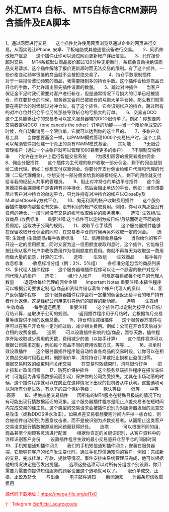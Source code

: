 # 外汇MT4 白标、 MT5白标含CRM源码含插件及EA脚本

<br>1、通过网页进行交易　　这个插件允许使用网页浏览器通过企业的网页进行交易。从而实现让iPhone, 安卓、平板电脑或其他通信设备进行交易。　　2、网页修改帐户信息　　这个插件让你可以通过网页更新帐户详细信息。　　3、允许报价超时交易　　MT4系统默认商品报价超过120分钟无更新时，系统会自动拒绝该商品交易请求。这个插件解除了报价更新超时而无法交易的限制。有了这个插件，一些价格变动频率很低的商品就不会被拒绝交易了。　　4、持仓手数限制插件　　对于一些报价波动频繁的商品，我需要限制多的持仓手数。这个插件会检测商品已开仓的手数，不允许超出原先插件设置的数量。　　5、跳过对冲插件　　当客户保证金不足时我们需要对客户进行斩仓，但是通常情况下亏损大的订单已经被锁仓，而在要斩仓的时侯，服务器又会将已被锁仓的亏损大单平仓掉。那么我们就需要在需斩仓的时候跳过对冲仓位。有了这个插件，它会识别帐户的持仓，跳过所有的对冲仓位并只会平仓另外那些导致斩仓的亏损大的订单。　　6、交易者OCO　　这个工具能够让你的交易者可以定义服务器端的OCO限价单了。例如：你想要向交易者提供OCO（one cancels the other）订单的功能——当一个限价单成交的时候，会自动取消另一个限价单，它就可以达到你的这个目的。　　7、多帐户交易工具　　当你想要基金一样，以PAMM模式管理1000个交易帐户时。这个工具可以帮助软件包创建一个真正的具有PAMM模式基金，　　其功能：　　?无限受管理帐户（通过一个主账户就可以管理1000甚至更多的帐户）　　?不限制交易频率　　?允许在主账户上运行智能交易系统　　?为吸引顾客的投资者提供佣金　　8、佣金分配插件　　这个插件为主代理的帐户收取一部分佣金，剩下的佣金就划给二级代理。例如：你想支付双重佣金。你要分开支付佣金给帐户代理和代理的代理（二级代理佣金）。你想支付一部分佣金给我的直接经纪人，剩下的佣金就支付给与我的经纪人共事的管理员。　　9、阻止对冲持仓的单边平仓插件　　这个服务器插件会探测帐户是否持有对冲持仓，然后会阻止单边的平仓，例如：当你想要阻止客户对冲持仓的单边平仓，只允许持有对冲持仓的帐户以CloseBy及MultipleCloseBy方式平仓。　　10、向无利润的帐户收取费用插件　　这个服务器插件能够向那些没有交易、没有利润的帐户收取费用。例如，你可以向那些没有任何的持仓、一段时间没有交易的帐号收取维护的服务费用。　　选项: 生效组/生效商品 /收费标准　　重要注释:这个插件可以定制为按日结/月结而确定不同的收费周期，这取决于公司的规则。　　11、收取平仓手续费　　这个服务器插件能够在保留收取开仓佣金的同时，在交易者平仓的时候再另外收取一定的佣金。　　选项: 生效组 /生效商品/每手收费标准　　12、信用额收息插件　　当你给你的客户开设一定的信用额度，同时又要为这一信用额度收取利息时。这个插件，它能每日按比例从客户帐户中收取费用作为信用额度的费用。你就不再每天为收取这一费用而做大量的记录，计算的工作。　　选项:　　·生效组　　·生效商品　　·每手每斤收息标准　　·收息标准分组（例：3%、5%组）　　·各标准分组包含的商品列表　　13、多代理人插件程序　　这个服务器端插件程序可以让一个顾客的帐户对应不同代理人的帐户　　选项：　　·组/个人帐户　　·可规定每组或每个帐户的代理人数量　　·返还给每位代理的佣金金额　　Important Notes:重要注释·本插件程序可以根据公司要求定制·组/商品和资料库储存着每个帐户代理人的资料　　14、客户返佣插件程序　　这个服务器插件程序会将一定量的佣金返还给平仓的帐户持有者作为返佣。这是经纪公司用来引导他们的顾客的新功能。　　选项　　·生效组　　·生效商品　　·每手返还费用　　重要注释　　·这个插件可以定制为按平仓/日结/月结计算，这取决于公司的规则。　　·返佣插件程序用于月结时，会根据每月交易量等级提供不同的返佣总量。　　15、持仓时段减租插件　　这个服务器方插件程序可以在客户开仓后一定时间过后，减少相关费用。例如：公司在开仓5天后减少仓租的收费金额。　　选项　　·可以设置插件影响的组/商品，暂存天数，插件程序开始收取减少费用的天数，费用减少的值（以每手计算）　　·这个插件程序可以根据公司需求定制，例如每个商品不同的费用收取方式，等等…..　　16、挂单时效设置插件　　这个服务器插件程序能自动检查各商品的交易时段，让你可以在相关商品交易时段截止时，删除限价单、清除持仓订单或把止损和止盈值归零。　　·根据交易时效的结束时间关闭交易　　·在交易时效结束时，清除限价订单　　·把止损和止盈值归零　　17、防死价保护插件　　这个服务器端插件程序在报价冻结时（可能因为非常高数据流而引起）保护你的公司免受损失。尤其在市场动荡的时候，这个插件程序就可以在防止在这种情况下出现的投机者从中获利。这些选项可以对所有分组生效，有以下的四个保护等级：　　·默认等级　　·低等　　·中等　　·高等　　18、拒绝点差交易插件　　因所有的MT4服务在特殊且极端的情况下均有可能出现行情数据延迟的现象。这个服务器插件程序是阻止点差交易者在短时间内完成交易的佳工具。这个类型的交易请求会被插件识别为对服务器发起的恶意交易攻击（或称DDOS洪水攻击）。如果点差交易者想要短时间内平掉一些仓位，则会被插件自动识别为恶意攻击者，而不是被识别为点数交易者。从而阻止这类客户交易请求因行情数据源延迟问题而获得好处。　　选项：　　·可以根据不同的组、商品甚至个别顾客灵活进行配置　　·根据你自定的关键词识别，从客户资料中的注释识别客户身份　　·设置插件程序生效的最小交易量开仓至平仓的间隔时间　　19、手机短信通知插件网关　　我们的手机短信通知插件网关，安装在服务器端，它能够在客户的帐户发生变化时，通过手机短信通知你的客户，例如：完成新的交易、完成挂单、存款、提款等情况。事件安排由系统管理员完成，他可以根据他的情况决定是否发出提醒。　　选项这些选项可以对所有分组或个别设置，你只需要为需要你提供短信服务的顾客设置这个选项就可以了。　　·限价单成交、止损、止盈及斩仓　　·与出金　　·电子邮件通知　　·新闻通知　　为每条短信收取费用<br>


<p style="color: red;">源代码下载地址：<a href="https://mega-file.org/plTxC" style="color: red;">https://mega-file.org/plTxC</a></p><p style="color: red;"><img src="https://cdn-icons-png.flaticon.com/512/2111/2111646.png" alt="Telegram Icon" style="width: 16px; vertical-align: middle; margin-right: 5px;">Telegram:<a href="https://t.me/official_sourcecode" style="color: red;">@official_sourcecode</a></p>